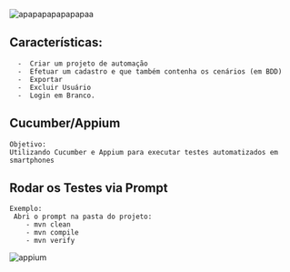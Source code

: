 ![apapapapapapapaa](https://user-images.githubusercontent.com/20347604/83002579-9d14cc80-9fe3-11ea-886f-5bff4b80009b.jpg)




## Características: 
  	  -  Criar um projeto de automação 
	  -  Efetuar um cadastro e que também contenha os cenários (em BDD)
	  -  Exportar
	  -  Excluir Usuário
	  -  Login em Branco.
	  

## Cucumber/Appium 

	Objetivo:
	Utilizando Cucumber e Appium para executar testes automatizados em smartphones

## Rodar os Testes via Prompt

	Exemplo: 
	 Abri o prompt na pasta do projeto:
        - mvn clean
        - mvn compile
        - mvn verify

![appium](https://user-images.githubusercontent.com/20347604/83003046-275d3080-9fe4-11ea-9d73-3e939a346228.png)


